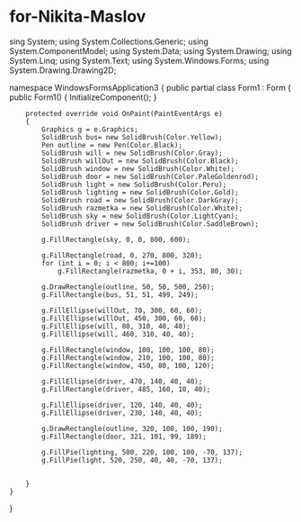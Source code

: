 # for-Nikita-Maslov

sing System;
using System.Collections.Generic;
using System.ComponentModel;
using System.Data;
using System.Drawing;
using System.Linq;
using System.Text;
using System.Windows.Forms;
using System.Drawing.Drawing2D;

namespace WindowsFormsApplication3
{
    public partial class Form1 : Form
    {
        public Form1()
        {
            InitializeComponent();
        }

        protected override void OnPaint(PaintEventArgs e)
        {
            Graphics g = e.Graphics;
            SolidBrush bus= new SolidBrush(Color.Yellow);
            Pen outline = new Pen(Color.Black);
            SolidBrush will = new SolidBrush(Color.Gray);
            SolidBrush willOut = new SolidBrush(Color.Black);
            SolidBrush window = new SolidBrush(Color.White);
            SolidBrush door = new SolidBrush(Color.PaleGoldenrod);
            SolidBrush light = new SolidBrush(Color.Peru);
            SolidBrush lighting = new SolidBrush(Color.Gold);
            SolidBrush road = new SolidBrush(Color.DarkGray);
            SolidBrush razmetka = new SolidBrush(Color.White);
            SolidBrush sky = new SolidBrush(Color.LightCyan);
            SolidBrush driver = new SolidBrush(Color.SaddleBrown);

            g.FillRectangle(sky, 0, 0, 800, 600);

            g.FillRectangle(road, 0, 270, 800, 320);
            for (int i = 0; i < 800; i+=100)
                g.FillRectangle(razmetka, 0 + i, 353, 80, 30);

            g.DrawRectangle(outline, 50, 50, 500, 250);
            g.FillRectangle(bus, 51, 51, 499, 249);

            g.FillEllipse(willOut, 70, 300, 60, 60);
            g.FillEllipse(willOut, 450, 300, 60, 60);
            g.FillEllipse(will, 80, 310, 40, 40);
            g.FillEllipse(will, 460, 310, 40, 40);

            g.FillRectangle(window, 100, 100, 100, 80);
            g.FillRectangle(window, 210, 100, 100, 80);
            g.FillRectangle(window, 450, 80, 100, 120);

            g.FillEllipse(driver, 470, 140, 40, 40);
            g.FillRectangle(driver, 485, 160, 10, 40);

            g.FillEllipse(driver, 120, 140, 40, 40);
            g.FillEllipse(driver, 230, 140, 40, 40);

            g.DrawRectangle(outline, 320, 100, 100, 190);
            g.FillRectangle(door, 321, 101, 99, 189);

            g.FillPie(lighting, 500, 220, 100, 100, -70, 137);
            g.FillPie(light, 520, 250, 40, 40, -70, 137);

           
        }
    }
}
